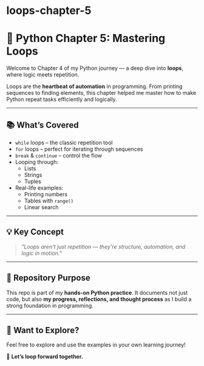 # loops-chapter-5
# 🔄 Python Chapter 5: Mastering Loops

Welcome to Chapter 4 of my Python journey — a deep dive into **loops**, where logic meets repetition.

Loops are the **heartbeat of automation** in programming. From printing sequences to finding elements, this chapter helped me master how to make Python repeat tasks efficiently and logically.

---

## 📚 What’s Covered

- `while` loops – the classic repetition tool
- `for` loops – perfect for iterating through sequences
- `break` & `continue` – control the flow
- Looping through:
  - Lists
  - Strings
  - Tuples
- Real-life examples:
  - Printing numbers
  - Tables with `range()`
  - Linear search

---

## 💡 Key Concept

> *"Loops aren't just repetition — they're structure, automation, and logic in motion."*

---

## 🔗 Repository Purpose

This repo is part of my **hands-on Python practice**. It documents not just code, but also **my progress, reflections, and thought process** as I build a strong foundation in programming.

---

## 🚀 Want to Explore?

Feel free to explore and use the examples in your own learning journey!

🧠 **Let’s loop forward together.**
